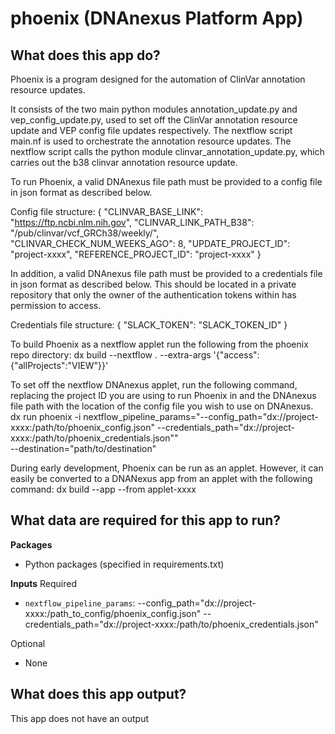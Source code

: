 <!-- dx-header -->

# phoenix (DNAnexus Platform App)

## What does this app do?

Phoenix is a program designed for the automation of ClinVar annotation resource updates.

It consists of the two main python modules annotation_update.py and vep_config_update.py, used to set off the ClinVar annotation resource update and VEP config file updates respectively.
The nextflow script main.nf is used to orchestrate the annotation resource updates.
The nextflow script calls the python module clinvar_annotation_update.py, which carries out the b38 clinvar annotation resource update.

To run Phoenix, a valid DNAnexus file path must be provided to a config file in json format as described below.

Config file structure:
{
    "CLINVAR_BASE_LINK": "https://ftp.ncbi.nlm.nih.gov",
    "CLINVAR_LINK_PATH_B38": "/pub/clinvar/vcf_GRCh38/weekly/",
    "CLINVAR_CHECK_NUM_WEEKS_AGO": 8,
    "UPDATE_PROJECT_ID": "project-xxxx",
    "REFERENCE_PROJECT_ID": "project-xxxx"
}

In addition, a valid DNAnexus file path must be provided to a credentials file in json format as described below.
This should be located in a private repository that only the owner of the authentication tokens within has permission to access.

Credentials file structure:
{
    "SLACK_TOKEN": "SLACK_TOKEN_ID"
}

To build Phoenix as a nextflow applet run the following from the phoenix repo directory:
dx build --nextflow . --extra-args '{"access":{"allProjects":"VIEW"}}'

To set off the nextflow DNAnexus applet, run the following command, replacing the project ID you are using to run Phoenix in and the DNAnexus file path with the location of the config file you wish to use on DNAnexus.
dx run phoenix -i nextflow_pipeline_params="--config_path="dx://project-xxxx:/path/to/phoenix_config.json" --credentials_path="dx://project-xxxx:/path/to/phoenix_credentials.json"" \
--destination="path/to/destination"

During early development, Phoenix can be run as an applet. However, it can easily be converted to a DNANexus app from an applet with the following command:
dx build --app --from applet-xxxx


## What data are required for this app to run?

**Packages**
* Python packages (specified in requirements.txt)

**Inputs**
Required
* `nextflow_pipeline_params`: --config_path="dx://project-xxxx:/path_to_config/phoenix_config.json" --credentials_path="dx://project-xxxx:/path/to/phoenix_credentials.json"

Optional
* None

## What does this app output?

This app does not have an output


